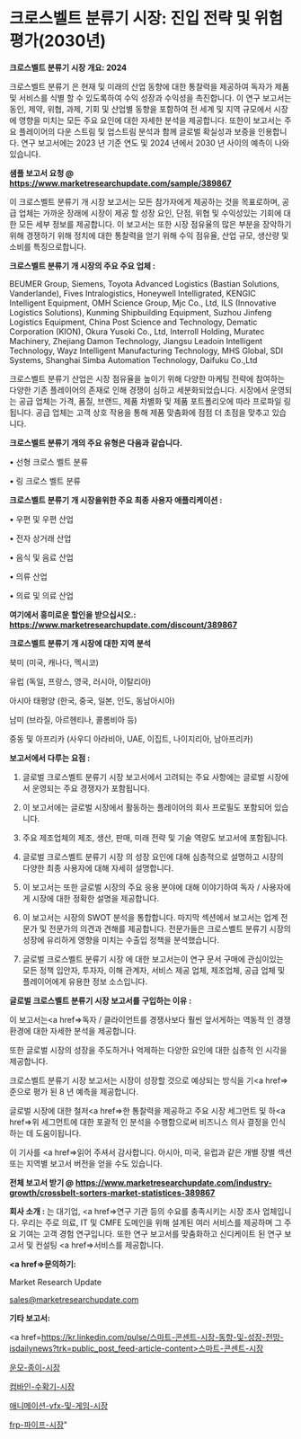 # 크로스벨트 분류기 시장: 진입 전략 및 위험 평가(2030년)

<strong>크로스벨트 분류기 시장 개요: 2024</strong>

크로스벨트 분류기 은 현재 및 미래의 산업 동향에 대한 통찰력을 제공하여 독자가 제품 및 서비스를 식별 할 수 있도록하여 수익 성장과 수익성을 촉진합니다. 이 연구 보고서는 동인, 제약, 위협, 과제, 기회 및 산업별 동향을 포함하여 전 세계 및 지역 규모에서 시장에 영향을 미치는 모든 주요 요인에 대한 자세한 분석을 제공합니다. 또한이 보고서는 주요 플레이어의 다운 스트림 및 업스트림 분석과 함께 글로벌 확실성과 보증을 인용합니다. 연구 보고서에는 2023 년 기준 연도 및 2024 년에서 2030 년 사이의 예측이 나와 있습니다.



<strong>샘플 보고서 요청 @ <a href=https://www.marketresearchupdate.com/sample/389867>https://www.marketresearchupdate.com/sample/389867</a></strong>

이 크로스벨트 분류기 개 시장 보고서는 모든 참가자에게 제공하는 것을 목표로하며, 공급 업체는 가까운 장래에 시장이 제공 할 성장 요인, 단점, 위협 및 수익성있는 기회에 대한 모든 세부 정보를 제공합니다. 이 보고서는 또한 시장 점유율의 많은 부분을 장악하기 위해 경쟁하기 위해 정치에 대한 통찰력을 얻기 위해 수익 점유율, 산업 규모, 생산량 및 소비를 특징으로합니다.



<strong>크로스벨트 분류기 개 시장의 주요 주요 업체 :</strong>

BEUMER Group, Siemens, Toyota Advanced Logistics (Bastian Solutions, Vanderlande), Fives Intralogistics, Honeywell Intelligrated, KENGIC Intelligent Equipment, OMH Science Group, Mjc Co., Ltd, ILS (Innovative Logistics Solutions), Kunming Shipbuilding Equipment, Suzhou Jinfeng Logistics Equipment, China Post Science and Technology, Dematic Corporation (KION), Okura Yusoki Co., Ltd, Interroll Holding, Muratec Machinery, Zhejiang Damon Technology, Jiangsu Leadoin Intelligent Technology, Wayz Intelligent Manufacturing Technology, MHS Global, SDI Systems, Shanghai Simba Automation Technology, Daifuku Co.,Ltd

크로스벨트 분류기 산업은 시장 점유율을 높이기 위해 다양한 마케팅 전략에 참여하는 다양한 기존 플레이어의 존재로 인해 경쟁이 심하고 세분화되었습니다. 시장에서 운영되는 공급 업체는 가격, 품질, 브랜드, 제품 차별화 및 제품 포트폴리오에 따라 프로파일 링됩니다. 공급 업체는 고객 상호 작용을 통해 제품 맞춤화에 점점 더 초점을 맞추고 있습니다.



<strong>크로스벨트 분류기 개의 주요 유형은 다음과 같습니다.</strong>

• 선형 크로스 벨트 분류

• 링 크로스 벨트 분류



<strong>크로스벨트 분류기 개 시장을위한 주요 최종 사용자 애플리케이션 :</strong>

• 우편 및 우편 산업

• 전자 상거래 산업

• 음식 및 음료 산업

• 의류 산업

• 의료 및 의료 산업



<strong>여기에서 흥미로운 할인을 받으십시오.: <a href=https://www.marketresearchupdate.com/discount/389867>https://www.marketresearchupdate.com/discount/389867</a></strong>



<strong>크로스벨트 분류기 개 시장에 대한 지역 분석</strong>

북미 (미국, 캐나다, 멕시코)

유럽 (독일, 프랑스, 영국, 러시아, 이탈리아)

아시아 태평양 (한국, 중국, 일본, 인도, 동남아시아)

남미 (브라질, 아르헨티나, 콜롬비아 등)

중동 및 아프리카 (사우디 아라비아, UAE, 이집트, 나이지리아, 남아프리카)



<strong>보고서에서 다루는 요점 :</strong>

1. 글로벌 크로스벨트 분류기 시장 보고서에서 고려되는 주요 사항에는 글로벌 시장에서 운영되는 주요 경쟁자가 포함됩니다.

2. 이 보고서에는 글로벌 시장에서 활동하는 플레이어의 회사 프로필도 포함되어 있습니다.

3. 주요 제조업체의 제조, 생산, 판매, 미래 전략 및 기술 역량도 보고서에 포함됩니다.

4. 글로벌 크로스벨트 분류기 시장 의 성장 요인에 대해 심층적으로 설명하고 시장의 다양한 최종 사용자에 대해 자세히 설명합니다.

5. 이 보고서는 또한 글로벌 시장의 주요 응용 분야에 대해 이야기하여 독자 / 사용자에게 시장에 대한 정확한 설명을 제공합니다.

6. 이 보고서는 시장의 SWOT 분석을 통합합니다. 마지막 섹션에서 보고서는 업계 전문가 및 전문가의 의견과 견해를 제공합니다. 전문가들은 크로스벨트 분류기 시장의 성장에 유리하게 영향을 미치는 수출입 정책을 분석했습니다.

7. 글로벌 크로스벨트 분류기 시장 에 대한 보고서는이 연구 문서 구매에 관심이있는 모든 정책 입안자, 투자자, 이해 관계자, 서비스 제공 업체, 제조업체, 공급 업체 및 플레이어에게 유용한 정보 소스입니다.



<strong>글로벌 크로스벨트 분류기 시장 보고서를 구입하는 이유 :</strong>

이 보고서는<a href=>독자 / 클</a>라이언트를 경쟁사보다 훨씬 앞서게하는 역동적 인 경쟁 환경에 대한 자세한 분석을 제공합니다.

또한 글로벌 시장의 성장을 주도하거나 억제하는 다양한 요인에 대한 심층적 인 시각을 제공합니다.

크로스벨트 분류기 시장 보고서는 시장이 성장할 것으로 예상되는 방식을 기<a href=>준으로</a> 평가 된 8 년 예측을 제공합니다.

글로벌 시장에 대한 철저<a href=>한 통찰력</a>을 제공하고 주요 시장 세그먼트 및 하<a href=>위 세그</a>먼트에 대한 포괄적 인 분석을 수행함으로써 비즈니스 의사 결정을 인식하는 데 도움이됩니다.

이 기사를 <a href=>읽어 주</a>셔서 감사합니다. 아시아, 미국, 유럽과 같은 개별 장별 섹션 또는 지역별 보고서 버전을 얻을 수도 있습니다.



<strong>전체 보고서 받기 @ <a href=https://www.marketresearchupdate.com/industry-growth/crossbelt-sorters-market-statistices-389867>https://www.marketresearchupdate.com/industry-growth/crossbelt-sorters-market-statistices-389867</a></strong>



<strong>회사 소개 :</strong>
는 대기업, <a href=>연구 기</a>관 등의 수요를 충족시키는 시장 조사 업체입니다. 우리는 주로 의료, IT 및 CMFE 도메인을 위해 설계된 여러 서비스를 제공하며 그 주요 기여는 고객 경험 연구입니다. 또한 연구 보고서를 맞춤화하고 신디케이트 된 연구 보고서 및 컨설팅 <a href=>서비</a>스를 제공합니다.



<strong><a href=>문의하기:</a></strong>

Market Research Update

sales@marketresearchupdate.com



<strong>기타 보고서:</strong>

<a href=https://kr.linkedin.com/pulse/스마트-콘센트-시장-동향-및-성장-전망-isdailynews?trk=public_post_feed-article-content>스마트-콘센트-시장</a>

<a href=https://www.linkedin.com/pulse/운모-종이-시장-경쟁-분석-및-성장-잠재력-2029-market-matrix-musings-analysis-cjmhf/>운모-종이-시장</a>

<a href=https://www.linkedin.com/pulse/컴바인-수확기-시장-경쟁-분석-및-성장-잠재력-2029-survey-savvy-insights-360-analysis-zjiuf/>컴바인-수확기-시장</a>

<a href=https://www.linkedin.com/pulse/애니메이션-vfx-및-게임-시장-규모-성장-2023-consumer-connection-compendium-ana-qeuvf/>애니메이션-vfx-및-게임-시장</a>

<a href=https://www.linkedin.com/pulse/frp-파이프-시장-세분화-연구-및-목표-고객2030년-analytics-avenue-adventures-24-ana-hhmpc/>frp-파이프-시장</a>"
